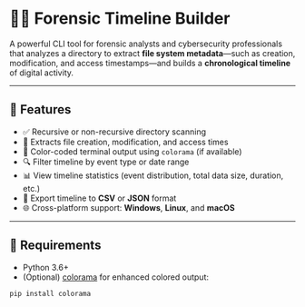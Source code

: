 # 🕵️‍♂️ Forensic Timeline Builder

A powerful CLI tool for forensic analysts and cybersecurity professionals that analyzes a directory to extract **file system metadata**—such as creation, modification, and access timestamps—and builds a **chronological timeline** of digital activity.

---

## 📌 Features

- ✅ Recursive or non-recursive directory scanning  
- 📁 Extracts file creation, modification, and access times  
- 🎨 Color-coded terminal output using `colorama` (if available)  
- 🔍 Filter timeline by event type or date range  
- 📊 View timeline statistics (event distribution, total data size, duration, etc.)  
- 💾 Export timeline to **CSV** or **JSON** format  
- 🌐 Cross-platform support: **Windows**, **Linux**, and **macOS**

---

## 🧰 Requirements

- Python 3.6+
- (Optional) [colorama](https://pypi.org/project/colorama/) for enhanced colored output:

```bash
pip install colorama
